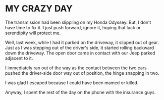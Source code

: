 # MY CRAZY DAY
The transmission had been slippling on my Honda Odyssey. But, I don't have time to fix it. I just push forward, ignore it, hoping that luck or serendipity will protect me. 

Well, last week, while I had it parked on the driveway, it slipped out of gear. Just as I was stepping out of the driver's side, it started rolling backward down the driveway. The open door came in contact with our Jeep parked adjacent to it. 

I immediately ran out of the way as the contact between the two cars pushed the driver-side door way out of position, the hinge snapping in two. 

I was glad I escaped because I could have been mamed or killed. 

Anyway, I spent the rest of the day on the phone with the insurance guys.